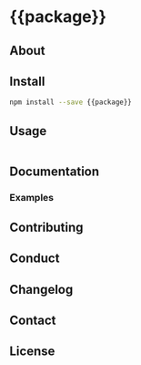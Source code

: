 # {{package}}

## About

## Install

```sh
npm install --save {{package}}
```

## Usage

```js

```

## Documentation

### Examples

## Contributing

## Conduct

## Changelog

## Contact

## License

